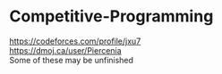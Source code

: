 # Competitive-Programming
https://codeforces.com/profile/jxu7 <br>
https://dmoj.ca/user/Piercenia <br>
Some of these may be unfinished
